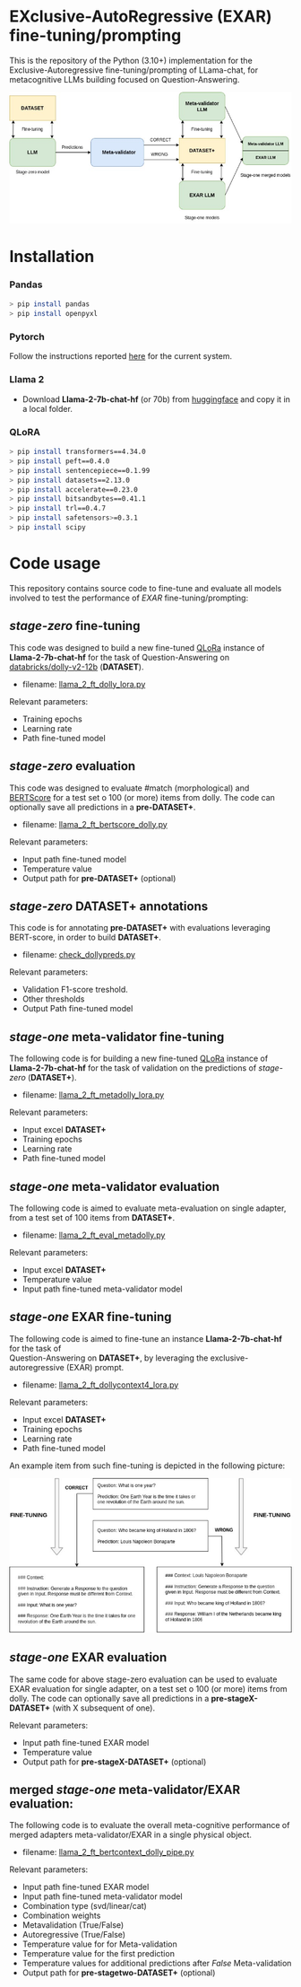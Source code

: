 # EXclusive-AutoRegressive (EXAR) fine-tuning/prompting

This is the repository of the Python (3.10+) implementation for the Exclusive-Autoregressive fine-tuning/prompting of LLama-chat, for metacognitive LLMs building focused on Question-Answering.

![Image 1](https://github.com/cfabiolongo/elicit-meta-llm/blob/master/images/meta-build.jpg)

# Installation

### Pandas 

```sh
> pip install pandas
> pip install openpyxl
```

### Pytorch

Follow the instructions reported [here](https://pytorch.org/) for the current system.

### Llama 2 

* Download **Llama-2-7b-chat-hf** (or 70b) from [huggingface](Llama-2-7b-chat-hf) and copy it in a local folder. 

### QLoRA

```sh
> pip install transformers==4.34.0
> pip install peft==0.4.0
> pip install sentencepiece==0.1.99
> pip install datasets==2.13.0
> pip install accelerate==0.23.0
> pip install bitsandbytes==0.41.1
> pip install trl==0.4.7
> pip install safetensors>=0.3.1
> pip install scipy
```

# Code usage

This repository contains source code to fine-tune and evaluate all models involved to test the performance of *EXAR* fine-tuning/prompting:


## *stage-zero* fine-tuning

This code was designed to build a new fine-tuned [QLoRa](https://arxiv.org/abs/2305.14314) instance of **Llama-2-7b-chat-hf** for the task of 
Question-Answering on [databricks/dolly-v2-12b](https://huggingface.co/databricks/dolly-v2-12b) (**DATASET**).

* filename: [llama_2_ft_dolly_lora.py](https://github.com/cfabiolongo/elicit-meta-llm/blob/master/llama_2_ft_dolly_lora.py)

Relevant parameters:
 
* Training epochs
* Learning rate
* Path fine-tuned model 


## *stage-zero* evaluation

This code was designed to evaluate #match (morphological) and [BERTScore](https://huggingface.co/spaces/evaluate-metric/bertscore) for a test set o 100 (or more) items from dolly.
The code can optionally save all predictions in a **pre-DATASET+**.

* filename: [llama_2_ft_bertscore_dolly.py](https://github.com/cfabiolongo/elicit-meta-llm/blob/master/llama_2_ft_bertscore_dolly.py)

Relevant parameters:
 
* Input path fine-tuned model
* Temperature value
* Output path for **pre-DATASET+** (optional)


## *stage-zero* DATASET+ annotations

This code is for annotating **pre-DATASET+** with evaluations leveraging BERT-score, in order to build **DATASET+**.

* filename: [check_dollypreds.py](https://github.com/cfabiolongo/elicit-meta-llm/blob/master/check_dollypreds.py)

Relevant parameters:
 
* Validation F1-score treshold.
* Other thresholds
* Output Path fine-tuned model 

## *stage-one* meta-validator fine-tuning

The following code is for building a new fine-tuned [QLoRa](https://arxiv.org/abs/2305.14314) instance of **Llama-2-7b-chat-hf** for the task of
validation on the predictions of *stage-zero* (**DATASET+**).

* filename: [llama_2_ft_metadolly_lora.py](https://github.com/cfabiolongo/elicit-meta-llm/blob/master/llama_2_ft_metadolly_lora.py)

Relevant parameters:
 
* Input excel **DATASET+**
* Training epochs
* Learning rate
* Path fine-tuned model 

## *stage-one* meta-validator evaluation

The following code is aimed to evaluate meta-evaluation on single adapter, from a test set of 100 items from **DATASET+**.

* filename: [llama_2_ft_eval_metadolly.py](https://github.com/cfabiolongo/elicit-meta-llm/blob/master/llama_2_ft_eval_metadolly.py)

Relevant parameters:
 
* Input excel **DATASET+**
* Temperature value
* Input path fine-tuned meta-validator model


## *stage-one* EXAR fine-tuning

The following code is aimed to fine-tune an instance **Llama-2-7b-chat-hf** for the task of  
Question-Answering on **DATASET+**, by leveraging the exclusive-autoregressive (EXAR) prompt.

* filename: [llama_2_ft_dollycontext4_lora.py](https://github.com/cfabiolongo/elicit-meta-llm/blob/master/llama_2_ft_dollycontext4_lora.py)

Relevant parameters:

* Input excel **DATASET+**
* Training epochs
* Learning rate
* Path fine-tuned model 

An example item from such fine-tuning is depicted in the following picture:

![Image 1](https://github.com/cfabiolongo/elicit-meta-llm/blob/master/images/prompt-finetuning.jpg)

## *stage-one* EXAR evaluation

The same code for above stage-zero evaluation can be used to evaluate EXAR evaluation for single adapter, on a test set o 100 (or more) items from dolly.
The code can optionally save all predictions in a **pre-stageX-DATASET+** (with X subsequent of one).

Relevant parameters:

* Input path fine-tuned EXAR model
* Temperature value
* Output path for **pre-stageX-DATASET+** (optional)

## merged *stage-one* meta-validator/EXAR evaluation: 

The following code is to evaluate the overall meta-cognitive performance of merged adapters meta-validator/EXAR in a single physical object.

* filename: [llama_2_ft_bertcontext_dolly_pipe.py](https://github.com/cfabiolongo/elicit-meta-llm/blob/master/llama_2_ft_bertcontext_dolly_pipe.py)

Relevant parameters:

* Input path fine-tuned EXAR model
* Input path fine-tuned meta-validator model
* Combination type (svd/linear/cat)
* Combination weights
* Metavalidation (True/False)
* Autoregressive (True/False)
* Temperature value for for Meta-validation
* Temperature value for the first prediction
* Temperature values for additional predictions after *False* Meta-validation
* Output path for **pre-stagetwo-DATASET+** (optional)